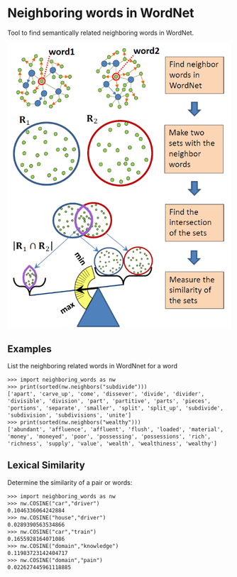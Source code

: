 # Neighboring words in WordNet
Tool to find semantically related neighboring words in WordNet.

![alt text](neighbors.png)

## Examples
List the neighboring related words in WordNnet for a word

```
>>> import neighboring_words as nw
>>> print(sorted(nw.neighbors("subdivide")))
['apart', 'carve_up', 'come', 'dissever', 'divide', 'divider', 'divisible', 'division', 'part', 'partitive', 'parts', 'pieces', 'portions', 'separate', 'smaller', 'split', 'split_up', 'subdivide', 'subdivision', 'subdivisions', 'unite']
>>> print(sorted(nw.neighbors("wealthy")))
['abundant', 'affluence', 'affluent', 'flush', 'loaded', 'material', 'money', 'moneyed', 'poor', 'possessing', 'possessions', 'rich', 'richness', 'supply', 'value', 'wealth', 'wealthiness', 'wealthy']
```
## Lexical Similarity

Determine the similarity of a pair or words:
```
>>> import neighboring_words as nw
>>> nw.COSINE("car","driver")
0.1046336064242884
>>> nw.COSINE("house","driver")
0.0289390563534866
>>> nw.COSINE("car","train")
0.1655928164071086
>>> nw.COSINE("domain","knowledge")
0.11983723142404717
>>> nw.COSINE("domain","pain")
0.022627445961118885
```

